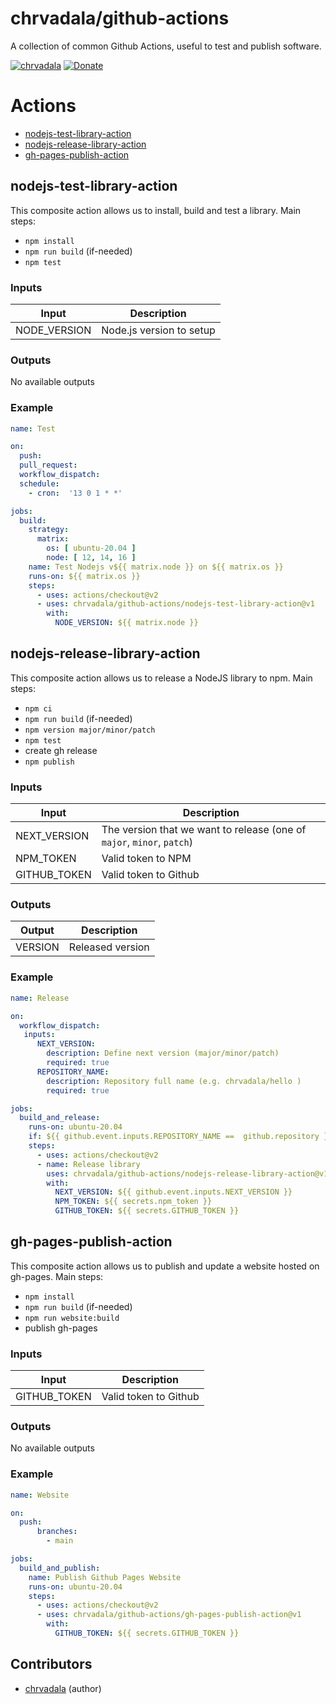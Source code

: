 # chrvadala/github-actions

A collection of common Github Actions, useful to test and publish software. 

[![chrvadala](https://img.shields.io/badge/website-chrvadala-orange.svg)](https://chrvadala.github.io)
[![Donate](https://img.shields.io/badge/donate-PayPal-green.svg)](https://www.paypal.me/chrvadala/25)

# Actions
- [nodejs-test-library-action](https://github.com/chrvadala/github-actions#nodejs-test-library-action)
- [nodejs-release-library-action](https://github.com/chrvadala/github-actions#nodejs-release-library-action)
- [gh-pages-publish-action](https://github.com/chrvadala/github-actions#gh-pages-publish-action)

## nodejs-test-library-action

This composite action allows us to install, build and test a library.
Main steps:
- `npm install`
- `npm run build` (if-needed)
- `npm test`

### Inputs
| Input        | Description                  |
|--------------|------------------------------|
| NODE_VERSION | Node.js version to setup     |

### Outputs
No available outputs

### Example
```yaml
name: Test

on:
  push:
  pull_request:
  workflow_dispatch:
  schedule:
    - cron:  '13 0 1 * *'

jobs:
  build:
    strategy:
      matrix:
        os: [ ubuntu-20.04 ]
        node: [ 12, 14, 16 ]
    name: Test Nodejs v${{ matrix.node }} on ${{ matrix.os }}
    runs-on: ${{ matrix.os }}
    steps:
      - uses: actions/checkout@v2
      - uses: chrvadala/github-actions/nodejs-test-library-action@v1
        with:
          NODE_VERSION: ${{ matrix.node }}
```

## nodejs-release-library-action

This composite action allows us to release a NodeJS library to npm.
Main steps:
- `npm ci`
- `npm run build` (if-needed)
- `npm version major/minor/patch`
- `npm test`
- create gh release
- `npm publish`


### Inputs
| Input        | Description                                                            |
|--------------|------------------------------------------------------------------------|
| NEXT_VERSION | The version that we want to release (one of `major`, `minor`, `patch`) |
| NPM_TOKEN    | Valid token to NPM                                                     |
| GITHUB_TOKEN | Valid token to Github                                                  |

### Outputs
| Output  | Description      |
|---------|------------------|
| VERSION | Released version |

### Example
```yaml
name: Release

on:
  workflow_dispatch:
   inputs:
      NEXT_VERSION:
        description: Define next version (major/minor/patch)
        required: true
      REPOSITORY_NAME:
        description: Repository full name (e.g. chrvadala/hello )
        required: true

jobs:
  build_and_release:
    runs-on: ubuntu-20.04
    if: ${{ github.event.inputs.REPOSITORY_NAME ==  github.repository }}
    steps:
      - uses: actions/checkout@v2
      - name: Release library
        uses: chrvadala/github-actions/nodejs-release-library-action@v1
        with:
          NEXT_VERSION: ${{ github.event.inputs.NEXT_VERSION }}
          NPM_TOKEN: ${{ secrets.npm_token }}
          GITHUB_TOKEN: ${{ secrets.GITHUB_TOKEN }}
```
## gh-pages-publish-action

This composite action allows us to publish and update a website hosted on gh-pages.
Main steps:
- `npm install`
- `npm run build` (if-needed)
- `npm run website:build`
- publish gh-pages

### Inputs
| Input        | Description                  |
|--------------|------------------------------|
| GITHUB_TOKEN | Valid token to Github   

### Outputs
No available outputs

### Example
```yaml
name: Website

on:
  push:
      branches:
        - main

jobs:
  build_and_publish:
    name: Publish Github Pages Website
    runs-on: ubuntu-20.04
    steps:
      - uses: actions/checkout@v2
      - uses: chrvadala/github-actions/gh-pages-publish-action@v1
        with:
          GITHUB_TOKEN: ${{ secrets.GITHUB_TOKEN }}
```


## Contributors
- [chrvadala](https://github.com/chrvadala) (author)